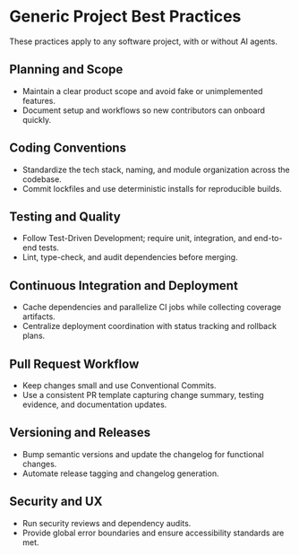 # Generic Project Best Practices

These practices apply to any software project, with or without AI agents.

## Planning and Scope
- Maintain a clear product scope and avoid fake or unimplemented features.
- Document setup and workflows so new contributors can onboard quickly.

## Coding Conventions
- Standardize the tech stack, naming, and module organization across the codebase.
- Commit lockfiles and use deterministic installs for reproducible builds.

## Testing and Quality
- Follow Test-Driven Development; require unit, integration, and end-to-end tests.
- Lint, type-check, and audit dependencies before merging.

## Continuous Integration and Deployment
- Cache dependencies and parallelize CI jobs while collecting coverage artifacts.
- Centralize deployment coordination with status tracking and rollback plans.

## Pull Request Workflow
- Keep changes small and use Conventional Commits.
- Use a consistent PR template capturing change summary, testing evidence, and documentation updates.

## Versioning and Releases
- Bump semantic versions and update the changelog for functional changes.
- Automate release tagging and changelog generation.

## Security and UX
- Run security reviews and dependency audits.
- Provide global error boundaries and ensure accessibility standards are met.

